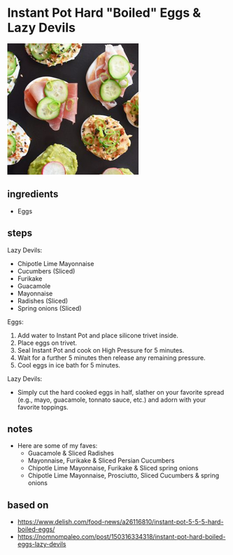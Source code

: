 # Instant Pot Hard "Boiled" Eggs & Lazy Devils

![Instant Pot Hard "Boiled" Eggs & Lazy Devils](images/instant-pot-hard-boiled-eggs-plus-lazy-devils.jpg)

## ingredients

- Eggs

## steps

Lazy Devils:

- Chipotle Lime Mayonnaise
- Cucumbers (Sliced)
- Furikake
- Guacamole
- Mayonnaise
- Radishes (Sliced)
- Spring onions (Sliced)

Eggs:

1. Add water to Instant Pot and place silicone trivet inside.
2. Place eggs on trivet.
3. Seal Instant Pot and cook on High Pressure for 5 minutes.
4. Wait for a further 5 minutes then release any remaining pressure.
5. Cool eggs in ice bath for 5 minutes.

Lazy Devils:

- Simply cut the hard cooked eggs in half, slather on your favorite spread (e.g., mayo, guacamole, tonnato sauce, etc.) and adorn with your favorite toppings.

## notes

- Here are some of my faves:
  - Guacamole & Sliced Radishes
  - Mayonnaise, Furikake & Sliced Persian Cucumbers
  - Chipotle Lime Mayonnaise, Furikake & Sliced spring onions
  - Chipotle Lime Mayonnaise, Prosciutto, Sliced Cucumbers & spring onions

## based on

- https://www.delish.com/food-news/a26116810/instant-pot-5-5-5-hard-boiled-eggs/
- https://nomnompaleo.com/post/150316334318/instant-pot-hard-boiled-eggs-lazy-devils
